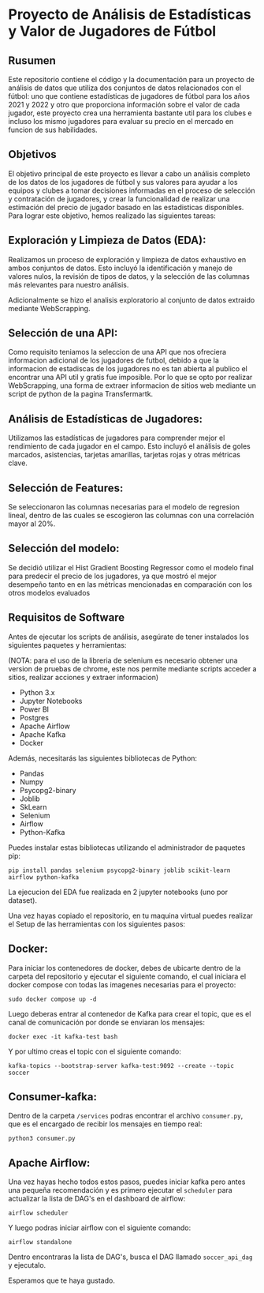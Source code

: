# Proyecto de Análisis de Estadísticas y Valor de Jugadores de Fútbol

## Rusumen

Este repositorio contiene el código y la documentación para un proyecto de análisis de datos que utiliza dos conjuntos de datos relacionados con el fútbol: uno que contiene estadísticas de jugadores de fútbol para los años 2021 y 2022 y otro que proporciona información sobre el valor de cada jugador, este proyecto crea una herramienta bastante util para los clubes e incluso los mismo jugadores para evaluar su precio en el mercado en funcion de sus habilidades.

## Objetivos
El objetivo principal de este proyecto es llevar a cabo un análisis completo de los datos de los jugadores de fútbol y sus valores para ayudar a los equipos y clubes a tomar decisiones informadas en el proceso de selección y contratación de jugadores, y crear la funcionalidad de realizar una estimación del precio de jugador basado en las estadisticas disponibles. Para lograr este objetivo, hemos realizado las siguientes tareas:

## Exploración y Limpieza de Datos (EDA):
Realizamos un proceso de exploración y limpieza de datos exhaustivo en ambos conjuntos de datos. Esto incluyó la identificación y manejo de valores nulos, la revisión de tipos de datos, y la selección de las columnas más relevantes para nuestro análisis.

Adicionalmente se hizo el analisis exploratorio al conjunto de datos extraido mediante WebScrapping.

## Selección de una API:
Como requisito teniamos la seleccion de una API que nos ofreciera informacion adicional de los jugadores de futbol, debido a que la informacion de estadiscas de los jugadores no es tan abierta al publico el encontrar una API util y gratis fue imposible. Por lo que se opto por realizar WebScrapping, una forma de extraer informacion de sitios web mediante un script de python de la pagina Transfermartk.

## Análisis de Estadísticas de Jugadores:
Utilizamos las estadísticas de jugadores para comprender mejor el rendimiento de cada jugador en el campo. Esto incluyó el análisis de goles marcados, asistencias, tarjetas amarillas, tarjetas rojas y otras métricas clave.

## Selección de Features:
Se seleccionaron las columnas necesarias para el modelo de regresion lineal, dentro de las cuales se escogieron las columnas con una correlación mayor al 20%.

## Selección del modelo:
Se decidió utilizar el Hist Gradient Boosting Regressor como el modelo final para predecir el precio de los jugadores, ya que mostró el mejor desempeño tanto en en las métricas mencionadas en comparación con los otros modelos evaluados

## Requisitos de Software

Antes de ejecutar los scripts de análisis, asegúrate de tener instalados los siguientes paquetes y herramientas:

(NOTA: para el uso de la libreria de selenium es necesario obtener una version de pruebas de chrome, este nos permite mediante scripts acceder a sitios, realizar acciones y extraer informacion)

- Python 3.x
- Jupyter Notebooks
- Power BI
- Postgres
- Apache Airflow
- Apache Kafka
- Docker

Además, necesitarás las siguientes bibliotecas de Python:

- Pandas
- Numpy
- Psycopg2-binary
- Joblib
- SkLearn
- Selenium
- Airflow
- Python-Kafka

Puedes instalar estas bibliotecas utilizando el administrador de paquetes pip:

```
pip install pandas selenium psycopg2-binary joblib scikit-learn airflow python-kafka
```

La ejecucion del EDA fue realizada en 2 jupyter notebooks (uno por dataset).

Una vez hayas copiado el repositorio, en tu maquina virtual puedes realizar el Setup de las herramientas con los siguientes pasos:

## Docker:
Para iniciar los contenedores de docker, debes de ubicarte dentro de la carpeta del repositorio y ejecutar el siguiente comando, el cual iniciara el docker compose con todas las imagenes necesarias para el proyecto:

```
sudo docker compose up -d
```

Luego deberas entrar al contenedor de Kafka para crear el topic, que es el canal de comunicación por donde se enviaran los mensajes:

```
docker exec -it kafka-test bash
```

Y por ultimo creas el topic con el siguiente comando:

```
kafka-topics --bootstrap-server kafka-test:9092 --create --topic soccer
```

## Consumer-kafka:
Dentro de la carpeta ```/services``` podras encontrar el archivo ```consumer.py```, que es el encargado de recibir los mensajes en tiempo real:

```
python3 consumer.py
```

## Apache Airflow:
Una vez hayas hecho todos estos pasos, puedes iniciar kafka pero antes una pequeña recomendación y es primero ejecutar el ```scheduler``` para actualizar la lista de DAG's en el dashboard de airflow:

```
airflow scheduler
```

Y luego podras iniciar airflow con el siguiente comando:

```
airflow standalone
```

Dentro encontraras la lista de DAG's, busca el DAG llamado ```soccer_api_dag``` y ejecutalo.

Esperamos que te haya gustado.

